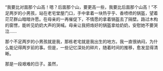 
“我要比对面那个山高！嗯？后面那个山，要更高一些，我要比后面那个山高！”不足两岁的小男孩，站在老宅堂屋门口，手中拿着一块热乎乎、香喷喷的锅盔，望着茫茫群山暗暗许愿。在母亲的一再催促下，不情愿的拿着锅盔去了隔壁。路过木构的窗愣，能听见奶奶大声的哭喊。母亲让我把烙好的锅盔拿给奶奶，安慰她不要哭泣……

那个不足两岁的小男孩就是我，那栋老宅就是我出生的地方。我一直很纳闷，为什么能记得两岁前的事。但是，一些记忆深处的碎片，随着时间的推移，愈发显得清晰。

那是一段艰难的日子。虽然，


